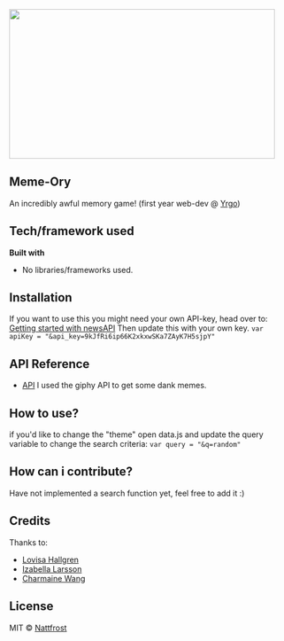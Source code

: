 <img src="https://media.giphy.com/media/3o6gbbuLW76jkt8vIc/giphy.gif" width="480" height="270">

## Meme-Ory
An incredibly awful memory game! (first year web-dev @ [Yrgo](https://yrgo.se/utbildningar/media-och-kommunikation/webbutvecklare/))

## Tech/framework used
<b>Built with</b>
- No libraries/frameworks used.

## Installation
If you want to use this you might need your own API-key, head over to:
[Getting started with newsAPI](https://developers.giphy.com/dashboard/?create=true)
Then update this with your own key.
`var apiKey = "&api_key=9kJfRi6ip66K2xkxwSKa7ZAyK7H5sjpY"`

## API Reference
- [API](https://developers.giphy.com/)
	I used the giphy API to get some dank memes.

## How to use?
if you'd like to change the "theme" open data.js and update the query variable to change the search criteria:
`var query = "&q=random"`

## How can i contribute?
Have not implemented a search function yet, feel free to add it :)

## Credits
Thanks to:
- [Lovisa Hallgren](https://github.com/lovisahallgren)
- [Izabella Larsson](https://github.com/izabellalarsson)
- [Charmaine Wang](https://github.com/charmaine-wang)


## License
MIT © [Nattfrost](https://github.com/Nattfrost)
